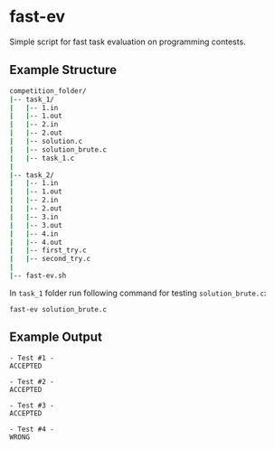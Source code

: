 # fast-ev

Simple script for fast task evaluation on programming contests.

## Example Structure

``` bash
competition_folder/
|-- task_1/
|	|-- 1.in
|   |-- 1.out
|   |-- 2.in
|   |-- 2.out
|   |-- solution.c
|   |-- solution_brute.c
|   |-- task_1.c
|
|-- task_2/
|	|-- 1.in
|   |-- 1.out
|   |-- 2.in
|   |-- 2.out
|	|-- 3.in
|   |-- 3.out
|   |-- 4.in
|   |-- 4.out
|   |-- first_try.c
|   |-- second_try.c
|
|-- fast-ev.sh
```

In `task_1` folder run following command for testing `solution_brute.c`:

``` 
fast-ev solution_brute.c
```

## Example Output

``` 
- Test #1 -
ACCEPTED

- Test #2 -
ACCEPTED

- Test #3 -
ACCEPTED

- Test #4 -
WRONG
```